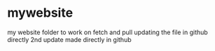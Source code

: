 # mywebsite
my website folder to work on fetch and pull
updating the file in github directly
2nd update made directly in github
